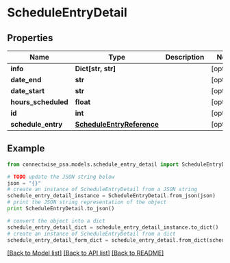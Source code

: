# ScheduleEntryDetail


## Properties
Name | Type | Description | Notes
------------ | ------------- | ------------- | -------------
**info** | **Dict[str, str]** |  | [optional] 
**date_end** | **str** |  | [optional] 
**date_start** | **str** |  | [optional] 
**hours_scheduled** | **float** |  | [optional] 
**id** | **int** |  | [optional] 
**schedule_entry** | [**ScheduleEntryReference**](ScheduleEntryReference.md) |  | [optional] 

## Example

```python
from connectwise_psa.models.schedule_entry_detail import ScheduleEntryDetail

# TODO update the JSON string below
json = "{}"
# create an instance of ScheduleEntryDetail from a JSON string
schedule_entry_detail_instance = ScheduleEntryDetail.from_json(json)
# print the JSON string representation of the object
print ScheduleEntryDetail.to_json()

# convert the object into a dict
schedule_entry_detail_dict = schedule_entry_detail_instance.to_dict()
# create an instance of ScheduleEntryDetail from a dict
schedule_entry_detail_form_dict = schedule_entry_detail.from_dict(schedule_entry_detail_dict)
```
[[Back to Model list]](../README.md#documentation-for-models) [[Back to API list]](../README.md#documentation-for-api-endpoints) [[Back to README]](../README.md)


